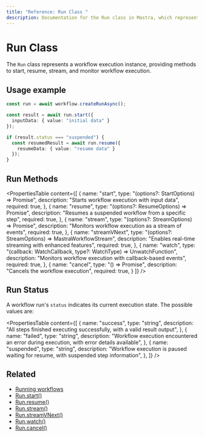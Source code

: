 ```yaml
---
title: "Reference: Run Class "
description: Documentation for the Run class in Mastra, which represents a workflow execution instance.
---
```


# Run Class

The `Run` class represents a workflow execution instance, providing methods to start, resume, stream, and monitor workflow execution.

## Usage example

```typescript showLineNumbers copy
const run = await workflow.createRunAsync();

const result = await run.start({
  inputData: { value: "initial data" }
});

if (result.status === "suspended") {
  const resumedResult = await run.resume({
    resumeData: { value: "resume data" }
  });
}
```

## Run Methods

<PropertiesTable
  content={[
    {
      name: "start",
      type: "(options?: StartOptions) => Promise<WorkflowResult>",
      description: "Starts workflow execution with input data",
      required: true,
    },
    {
      name: "resume",
      type: "(options?: ResumeOptions) => Promise<WorkflowResult>",
      description: "Resumes a suspended workflow from a specific step",
      required: true,
    },
    {
      name: "stream",
      type: "(options?: StreamOptions) => Promise<StreamResult>",
      description: "Monitors workflow execution as a stream of events",
      required: true,
    },
    {
      name: "streamVNext",
      type: "(options?: StreamOptions) => MastraWorkflowStream",
      description: "Enables real-time streaming with enhanced features",
      required: true,
    },
    {
      name: "watch",
      type: "(callback: WatchCallback, type?: WatchType) => UnwatchFunction",
      description: "Monitors workflow execution with callback-based events",
      required: true,
    },
    {
      name: "cancel",
      type: "() => Promise<void>",
      description: "Cancels the workflow execution",
      required: true,
    }
  ]}
/>

## Run Status

A workflow run's `status` indicates its current execution state. The possible values are:

<PropertiesTable
  content={[
    {
      name: "success",
      type: "string",
      description:
        "All steps finished executing successfully, with a valid result output",
    },
    {
      name: "failed",
      type: "string",
      description:
        "Workflow execution encountered an error during execution, with error details available",
    },
    {
      name: "suspended",
      type: "string",
      description:
        "Workflow execution is paused waiting for resume, with suspended step information",
    },
  ]}
/>

## Related

- [Running workflows](../../examples/workflows/running-workflows.md)
- [Run.start()](./run-methods/start.md)
- [Run.resume()](./run-methods/resume.md)
- [Run.stream()](./run-methods/stream.md)
- [Run.streamVNext()](./run-methods/streamVNext.md)
- [Run.watch()](./run-methods/watch.md)
- [Run.cancel()](./run-methods/cancel.md)
